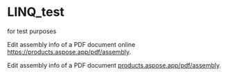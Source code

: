 # LINQ_test
for test purposes

Edit assembly info of a PDF document online https://products.aspose.app/pdf/assembly.

Edit assembly info of a PDF document [products.aspose.app/pdf/assembly](https://products.aspose.app/pdf/assembly).
